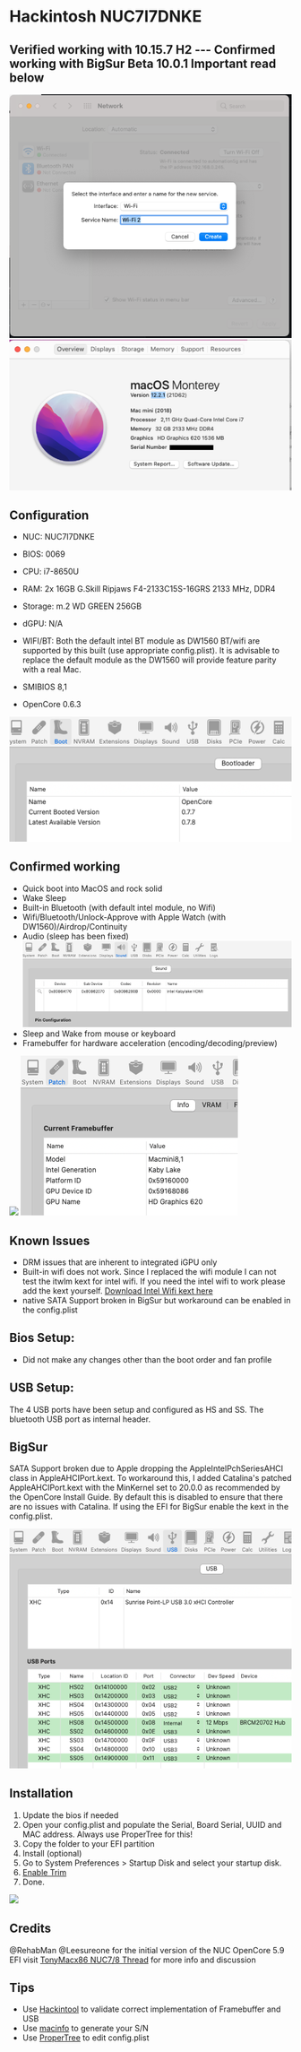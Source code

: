 # Hackintosh NUC7I7DNKE

## Verified working with 10.15.7 H2 --- Confirmed working with BigSur Beta 10.0.1 Important read below
![](https://github.com/extric99/Hackintosh-NUC7I7DNKE/blob/master/screenshot/Screenshot_Info.png)
![](https://github.com/extric99/Hackintosh-NUC7I7DNKE/blob/master/screenshot/Screenshot_BigSur.png)

## Configuration
- NUC: NUC7I7DNKE
- BIOS: 0069
- CPU: i7-8650U
- RAM: 2x 16GB G.Skill Ripjaws F4-2133C15S-16GRS 2133 MHz, DDR4
- Storage: m.2 WD GREEN 256GB
- dGPU: N/A
- WIFI/BT: Both the default intel BT module as DW1560 BT/wifi are supported by this built (use appropriate config.plist). It is advisable to replace the default module as the DW1560 will provide feature parity with a real Mac.

- SMIBIOS 8,1
- OpenCore 0.6.3

![](https://github.com/extric99/Hackintosh-NUC7I7DNKE/blob/master/screenshot/Screenshot_OC.png)

## Confirmed working
- Quick boot into MacOS and rock solid
- Wake Sleep
- Built-in Bluetooth (with default intel module, no Wifi)
- Wifi/Bluetooth/Unlock-Approve with Apple Watch (with DW1560)/Airdrop/Continuity
- Audio (sleep has been fixed)
![](https://github.com/extric99/Hackintosh-NUC7I7DNKE/blob/master/screenshot/Screenshot_Audio.png)
- Sleep and Wake from mouse or keyboard
- Framebuffer for hardware acceleration (encoding/decoding/preview)

![](https://github.com/extric99/Hackintosh-NUC7I7DNKE/blob/master/screenshot/Screenshot_Hackintool_1.png)
![](https://github.com/extric99/Hackintosh-NUC7I7DNKE/blob/master/screenshot/Screenshot%20Framebuffer.png)


## Known Issues
- DRM issues that are inherent to integrated iGPU only
- Built-in wifi does not work. Since I replaced the wifi module I can not test the itwlm kext for intel wifi. If you need the intel wifi to work please add the kext yourself. [Download Intel Wifi kext here](https://github.com/OpenIntelWireless/itlwm)
- native SATA Support broken in BigSur but workaround can be enabled in the config.plist

## Bios Setup:

- Did not make any changes other than the boot order and fan profile

## USB Setup:

The 4 USB ports have been setup and configured as HS and SS. The bluetooth USB port as internal header.

## BigSur

SATA Support broken due to Apple dropping the AppleIntelPchSeriesAHCI class in AppleAHCIPort.kext. To workaround this, I added Catalina's patched AppleAHCIPort.kext with the MinKernel set to 20.0.0 as recommended by the OpenCore Install Guide. By default this is disabled to ensure that there are no issues with Catalina. If using the EFI for BigSur enable the kext in the config.plist.


![](https://github.com/extric99/Hackintosh-NUC7I7DNKE/blob/master/screenshot/Screenshot_USB.png)

## Installation
1. Update the bios if needed
2. Open your config.plist and populate the Serial, Board Serial, UUID and MAC address.
Always use ProperTree for this!
3. Copy the folder to your EFI partition
4. Install (optional)
5. Go to System Preferences > Startup Disk and select your startup disk.
6. [Enable Trim](https://www.howtogeek.com/222077/how-to-enable-trim-for-third-party-ssds-on-mac-os-x/)
7. Done.

![](https://github.com/extric99/Hackintosh-NUC7I7DNKE/blob/master/screenshot/Screenshot_MAC.png)

## Credits

@RehabMan
@Leesureone for the initial version of the NUC OpenCore 5.9 EFI
visit [TonyMacx86 NUC7/8 Thread](https://www.tonymacx86.com/threads/guide-intel-nuc7-nuc8-using-clover-uefi-nuc7i7bxx-nuc8i7bxx-etc.261711/) for more info and discussion


## Tips
- Use [Hackintool](http://headsoft.com.au/download/mac/Hackintool.zip) to validate correct implementation of Framebuffer and USB
- Use [macinfo](https://github.com/acidanthera/MacInfoPkg) to generate your S/N
- Use [ProperTree](https://github.com/corpnewt/ProperTree) to edit config.plist
